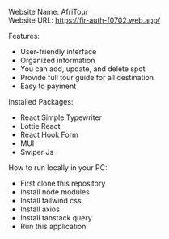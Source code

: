 Website Name: AfriTour \
Website URL: https://fir-auth-f0702.web.app/

 Features:

 - User-friendly interface
 - Organized information
 - You can add, update, and delete spot
 - Provide full tour guide for all destination
 - Easy to payment

Installed Packages:

- React Simple Typewriter
- Lottie React
- React Hook Form
- MUI
- Swiper Js

How to run locally in your PC:

- First clone this repository
- Install node modules
- Install tailwind css
- Install axios
- Install tanstack query
- Run this application 
